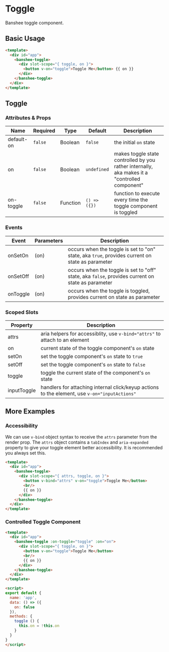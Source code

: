 # Toggle

Banshee toggle component.

## Basic Usage

```html
<template>
  <div id="app">
    <banshee-toggle>
      <div slot-scope="{ toggle, on }">
        <button v-on="toggle">Toggle Me</button> {{ on }}
      </div>
    </banshee-toggle>
  </div>
</template>
```

## Toggle

### Attributes & Props

| Name | Required | Type | Default | Description |
| ---  | ---      | ---  | ---     | ---         |
| default-on | `false` | Boolean | `false` | the initial `on` state |
| on | `false` | Boolean | `undefined` | makes toggle state controlled by you rather internally, aka makes it a "controlled component" |
| on-toggle | `false` | Function | `() => ({})` | function to execute every time the toggle component is toggled |

### Events

| Event | Parameters | Description |
| ---   | ---        | ---         |
| onSetOn | (on) | occurs when the toggle is set to "on" state, aka `true`, provides current on state as parameter |
| onSetOff | (on) | occurs when the toggle is set to "off" state, aka `false`, provides current on state as parameter |
| onToggle | (on) | occurs when the toggle is toggled, provides current on state as parameter |

### Scoped Slots

| Property | Description |
| ---      | ---         |
| attrs    | aria helpers for accessiblity, use `v-bind="attrs"` to attach to an element |
| on       | current state of the toggle component's `on` state |
| setOn    | set the toggle component's `on` state to `true` |
| setOff   | set the toggle component's `on` state to `false` |
| toggle   | toggle the current state of the component's `on` state |
| inputToggle | handlers for attaching internal click/keyup actions to the element, use `v-on="inputActions"` |

## More Examples

### Accessibility

We can use `v-bind` object syntax to receive the `attrs` parameter from the render prop. The `attrs` object contains a `tabIndex` and `aria-expanded` property to give your toggle element better accessibility. It is recommended you always set this.

```html
<template>
  <div id="app">
    <banshee-toggle>
      <div slot-scope="{ attrs, toggle, on }">
        <button v-bind="attrs" v-on="toggle">Toggle Me</button>
        <br/>
        {{ on }}
      </div>
    </banshee-toggle>
  </div>
</template>
```

### Controlled Toggle Component

```html
<template>
  <div id="app">
    <banshee-toggle :on-toggle="toggle" :on="on">
      <div slot-scope="{ toggle, on }">
        <button v-on="toggle">Toggle Me</button>
        <br/>
        {{ on }}
      </div>
    </banshee-toggle>
  </div>
</template>

<script>
export default {
  name: 'app',
  data: () => ({
    on: false
  }),
  methods: {
    toggle () {
      this.on = !this.on
    }
  }
}
</script>
```